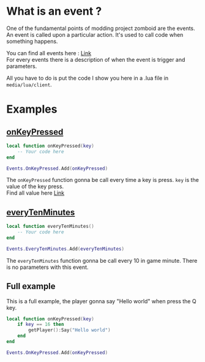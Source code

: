 # What is an event ?
One of the fundamental points of modding project zomboid are the events.  
An event is called upon a particular action. It's used to call code when something happens.  

You can find all events here : [Link](https://pzwiki.miraheze.org/wiki/Modding:Lua_Events)  
For every events there is a description of when the event is trigger and parameters.

All you have to do is put the code I show you here in a .lua file in `media/lua/client`.

# Examples
## [onKeyPressed](https://pzwiki.miraheze.org/wiki/Modding:Lua_Events/OnKeyPressed)  
```lua
local function onKeyPressed(key)
	-- Your code here
end

Events.OnKeyPressed.Add(onKeyPressed)
```

The `onKeyPressed` function gonna be call every time a key is press.
`key` is the value of the key press.  
Find all value here [Link](https://theindiestone.com/forums/index.php?/topic/9799-key-code-reference/)

## [everyTenMinutes](https://pzwiki.miraheze.org/wiki/Modding:Lua_Events/EveryTenMinutes)  
```lua
local function everyTenMinutes()
	-- Your code here
end

Events.EveryTenMinutes.Add(everyTenMinutes)
```

The `everyTenMinutes` function gonna be call every 10 in game minute.
There is no parameters with this event.

## Full example
This is a full example, the player gonna say "Hello world" when press the Q key.  
```lua
local function onKeyPressed(key)
    if key == 16 then
        getPlayer():Say("Hello world")
    end
end

Events.OnKeyPressed.Add(onKeyPressed)
```
